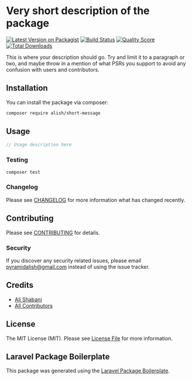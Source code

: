 # Very short description of the package

[![Latest Version on Packagist](https://img.shields.io/packagist/v/alish/short-message.svg?style=flat-square)](https://packagist.org/packages/alish/short-message)
[![Build Status](https://img.shields.io/travis/alish/short-message/master.svg?style=flat-square)](https://travis-ci.org/alish/short-message)
[![Quality Score](https://img.shields.io/scrutinizer/g/alish/short-message.svg?style=flat-square)](https://scrutinizer-ci.com/g/alish/short-message)
[![Total Downloads](https://img.shields.io/packagist/dt/alish/short-message.svg?style=flat-square)](https://packagist.org/packages/alish/short-message)

This is where your description should go. Try and limit it to a paragraph or two, and maybe throw in a mention of what PSRs you support to avoid any confusion with users and contributors.

## Installation

You can install the package via composer:

```bash
composer require alish/short-message
```

## Usage

``` php
// Usage description here
```

### Testing

``` bash
composer test
```

### Changelog

Please see [CHANGELOG](CHANGELOG.md) for more information what has changed recently.

## Contributing

Please see [CONTRIBUTING](CONTRIBUTING.md) for details.

### Security

If you discover any security related issues, please email pyramidalish@gmail.com instead of using the issue tracker.

## Credits

- [Ali Shabani](https://github.com/alish)
- [All Contributors](../../contributors)

## License

The MIT License (MIT). Please see [License File](LICENSE.md) for more information.

## Laravel Package Boilerplate

This package was generated using the [Laravel Package Boilerplate](https://laravelpackageboilerplate.com).